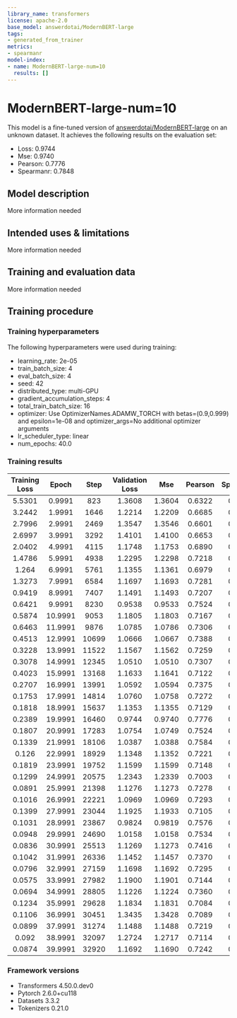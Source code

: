 ```yaml
---
library_name: transformers
license: apache-2.0
base_model: answerdotai/ModernBERT-large
tags:
- generated_from_trainer
metrics:
- spearmanr
model-index:
- name: ModernBERT-large-num=10
  results: []
---
```


<!-- This model card has been generated automatically according to the information the Trainer had access to. You
should probably proofread and complete it, then remove this comment. -->

# ModernBERT-large-num=10

This model is a fine-tuned version of [answerdotai/ModernBERT-large](https://huggingface.co/answerdotai/ModernBERT-large) on an unknown dataset.
It achieves the following results on the evaluation set:
- Loss: 0.9744
- Mse: 0.9740
- Pearson: 0.7776
- Spearmanr: 0.7848

## Model description

More information needed

## Intended uses & limitations

More information needed

## Training and evaluation data

More information needed

## Training procedure

### Training hyperparameters

The following hyperparameters were used during training:
- learning_rate: 2e-05
- train_batch_size: 4
- eval_batch_size: 4
- seed: 42
- distributed_type: multi-GPU
- gradient_accumulation_steps: 4
- total_train_batch_size: 16
- optimizer: Use OptimizerNames.ADAMW_TORCH with betas=(0.9,0.999) and epsilon=1e-08 and optimizer_args=No additional optimizer arguments
- lr_scheduler_type: linear
- num_epochs: 40.0

### Training results

| Training Loss | Epoch   | Step  | Validation Loss | Mse    | Pearson | Spearmanr |
|:-------------:|:-------:|:-----:|:---------------:|:------:|:-------:|:---------:|
| 5.5301        | 0.9991  | 823   | 1.3608          | 1.3604 | 0.6322  | 0.6497    |
| 3.2442        | 1.9991  | 1646  | 1.2214          | 1.2209 | 0.6685  | 0.6738    |
| 2.7996        | 2.9991  | 2469  | 1.3547          | 1.3546 | 0.6601  | 0.6769    |
| 2.6997        | 3.9991  | 3292  | 1.4101          | 1.4100 | 0.6653  | 0.6716    |
| 2.0402        | 4.9991  | 4115  | 1.1748          | 1.1753 | 0.6890  | 0.6966    |
| 1.4786        | 5.9991  | 4938  | 1.2295          | 1.2298 | 0.7218  | 0.7307    |
| 1.264         | 6.9991  | 5761  | 1.1355          | 1.1361 | 0.6979  | 0.7037    |
| 1.3273        | 7.9991  | 6584  | 1.1697          | 1.1693 | 0.7281  | 0.7371    |
| 0.9419        | 8.9991  | 7407  | 1.1491          | 1.1493 | 0.7207  | 0.7259    |
| 0.6421        | 9.9991  | 8230  | 0.9538          | 0.9533 | 0.7524  | 0.7566    |
| 0.5874        | 10.9991 | 9053  | 1.1805          | 1.1803 | 0.7167  | 0.7204    |
| 0.6463        | 11.9991 | 9876  | 1.0785          | 1.0786 | 0.7306  | 0.7390    |
| 0.4513        | 12.9991 | 10699 | 1.0666          | 1.0667 | 0.7388  | 0.7479    |
| 0.3228        | 13.9991 | 11522 | 1.1567          | 1.1562 | 0.7259  | 0.7412    |
| 0.3078        | 14.9991 | 12345 | 1.0510          | 1.0510 | 0.7307  | 0.7450    |
| 0.4023        | 15.9991 | 13168 | 1.1633          | 1.1641 | 0.7122  | 0.7262    |
| 0.2707        | 16.9991 | 13991 | 1.0592          | 1.0594 | 0.7375  | 0.7468    |
| 0.1753        | 17.9991 | 14814 | 1.0760          | 1.0758 | 0.7272  | 0.7355    |
| 0.1818        | 18.9991 | 15637 | 1.1353          | 1.1355 | 0.7129  | 0.7246    |
| 0.2389        | 19.9991 | 16460 | 0.9744          | 0.9740 | 0.7776  | 0.7848    |
| 0.1807        | 20.9991 | 17283 | 1.0754          | 1.0749 | 0.7524  | 0.7695    |
| 0.1339        | 21.9991 | 18106 | 1.0387          | 1.0388 | 0.7584  | 0.7735    |
| 0.126         | 22.9991 | 18929 | 1.1348          | 1.1352 | 0.7221  | 0.7399    |
| 0.1819        | 23.9991 | 19752 | 1.1599          | 1.1599 | 0.7148  | 0.7298    |
| 0.1299        | 24.9991 | 20575 | 1.2343          | 1.2339 | 0.7003  | 0.7187    |
| 0.0891        | 25.9991 | 21398 | 1.1276          | 1.1273 | 0.7278  | 0.7451    |
| 0.1016        | 26.9991 | 22221 | 1.0969          | 1.0969 | 0.7293  | 0.7438    |
| 0.1399        | 27.9991 | 23044 | 1.1925          | 1.1933 | 0.7105  | 0.7248    |
| 0.1031        | 28.9991 | 23867 | 0.9824          | 0.9819 | 0.7576  | 0.7718    |
| 0.0948        | 29.9991 | 24690 | 1.0158          | 1.0158 | 0.7534  | 0.7686    |
| 0.0836        | 30.9991 | 25513 | 1.1269          | 1.1273 | 0.7416  | 0.7597    |
| 0.1042        | 31.9991 | 26336 | 1.1452          | 1.1457 | 0.7370  | 0.7561    |
| 0.0796        | 32.9991 | 27159 | 1.1698          | 1.1692 | 0.7295  | 0.7495    |
| 0.0575        | 33.9991 | 27982 | 1.1900          | 1.1901 | 0.7144  | 0.7325    |
| 0.0694        | 34.9991 | 28805 | 1.1226          | 1.1224 | 0.7360  | 0.7497    |
| 0.1234        | 35.9991 | 29628 | 1.1834          | 1.1831 | 0.7084  | 0.7273    |
| 0.1106        | 36.9991 | 30451 | 1.3435          | 1.3428 | 0.7089  | 0.7282    |
| 0.0899        | 37.9991 | 31274 | 1.1488          | 1.1488 | 0.7219  | 0.7354    |
| 0.092         | 38.9991 | 32097 | 1.2724          | 1.2717 | 0.7114  | 0.7272    |
| 0.0874        | 39.9991 | 32920 | 1.1692          | 1.1690 | 0.7242  | 0.7481    |


### Framework versions

- Transformers 4.50.0.dev0
- Pytorch 2.6.0+cu118
- Datasets 3.3.2
- Tokenizers 0.21.0
